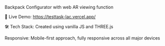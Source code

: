 Backpack Configurator with web AR viewing function


🚀 Live Demo:  https://testtask-lac.vercel.app/

🛠️ Tech Stack:
Created using vanilla JS and THREE.js

Responsive: Mobile-first approach, fully responsive across all major devices

